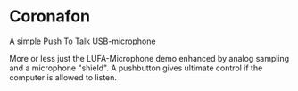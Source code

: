 # Coronafon
A simple Push To Talk USB-microphone

More or less just the LUFA-Microphone demo enhanced by analog sampling and a microphone "shield".
A pushbutton gives ultimate control if the computer is allowed to listen.
